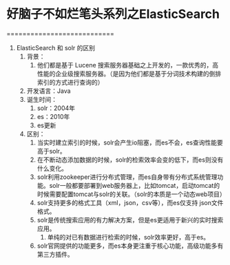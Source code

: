 # 好脑子不如烂笔头系列之ElasticSearch
===========================
1. ElasticSearch 和 solr 的区别
   1. 背景：
      1. 他们都是基于 Lucene 搜索服务器基础之上开发的，一款优秀的，高性能的企业级搜索服务器。（是因为他们都是基于分词技术构建的倒排索引的方式进行查询的）
   2. 开发语言：Java
   3. 诞生时间：
      1. solr：2004年
      2. es：2010年
      3. es更新
   4. 区别：
      1. 当实时建立索引的时候，solr会产生io阻塞，而es不会，es查询性能要高于solr。
      2. 在不断动态添加数据的时候，solr的检索效率会变的低下，而es则没有什么变化。
      3. solr利用zookeeper进行分布式管理，而es自身带有分布式系统管理功能。solr一般都要部署到web服务器上，比如tomcat，启动tomcat的时候需要配置tomcat与solr的关联。（solr的本质是一个动态web项目）
      4. solr支持更多的格式工具（xml，json，csv等），而es仅支持 json文件格式。
      5. solr是传统搜索应用的有力解决方案，但是es更适用于新兴的实时搜索应用。
         1. 单纯的对已有数据进行检索的时候，solr效率更好，高于es。
      6. solr官网提供的功能更多，而es本身更注重于核心功能，高级功能多有第三方插件。